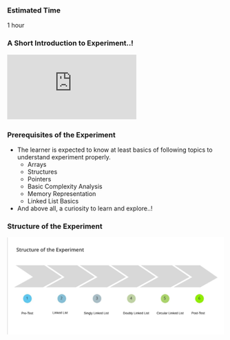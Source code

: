 ### Estimated Time

1 hour
### A Short Introduction to Experiment..!
<iframe src="https://www.youtube.com/embed/lMEvmsfV_dU" frameborder="0" allow="autoplay; encrypted-media" allowfullscreen></iframe>

### Prerequisites of the Experiment

- The learner is expected to know at least basics of following topics to understand experiment properly.
   - Arrays
   - Structures
   - Pointers
   - Basic Complexity Analysis
   - Memory Representation
   - Linked List Basics
-    And above all, a curiosity to learn and explore..!
### Structure of the Experiment
<img src="images/structure.jpg"/>


